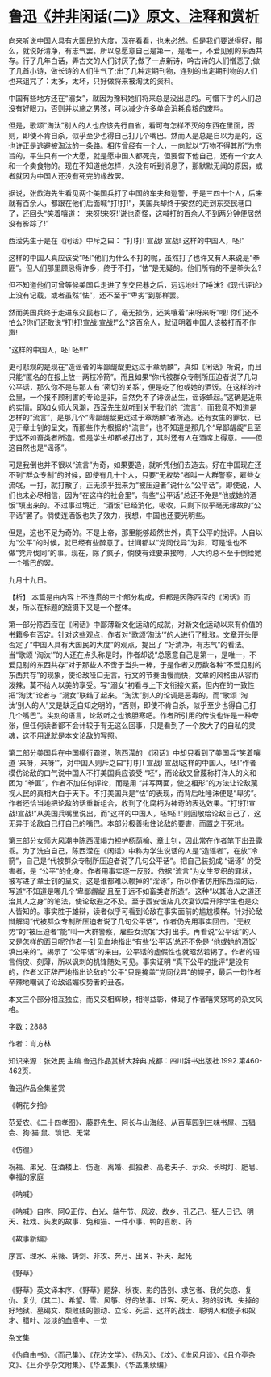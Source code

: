# [鲁迅《并非闲话(二)》原文、注释和赏析](https://www.vrrw.net/wx/9553.html)

向来听说中国人具有大国民的大度，现在看看，也未必然。但是我们要说得好，那么，就说好清净，有志气罢。所以总愿意自己是第一，是唯一，不爱见别的东西共存。行了几年白话，弄古文的人们讨厌了;做了一点新诗，吟古诗的人们憎恶了;做了几首小诗，做长诗的人们生气了;出了几种定期刊物，连别的出定期刊物的人们也来诅咒了：太多，太坏，只好做将来被淘汰的资料。

中国有些地方还在“溺女”，就因为豫料她们将来总是没出息的。可惜下手的人们总没有好眼力，否则并以施之男孩，可以减少许多单会消耗食粮的废料。

但是，歌颂“淘汰”别人的人也应该先行自省，看可有怎样不灭的东西在里面，否则，即使不肯自杀，似乎至少也得自己打几个嘴巴。然而人是总是自以为是的，这也许正是逃避被淘汰的一条路。相传曾经有一个人，一向就以“万物不得其所”为宗旨的，平生只有一个大愿，就是愿中国人都死完，但要留下他自己，还有一个女人和一个卖食物的。现在不知道他怎样，久没有听到消息了，那默默无闻的原因，或者就因为中国人还没有死完的缘故罢。

据说，张歆海先生看见两个美国兵打了中国的车夫和巡警，于是三四十个人，后来就有百余人，都跟在他们后面喊“打!打!”，美国兵却终于安然的走到东交民巷口了，还回头“笑着嚷道： ‘来呀!来呀!’说也奇怪，这喊打的百余人不到两分钟便居然没有影踪了!”

西滢先生于是在《闲话》中斥之曰： “打!打! 宣战! 宣战! 这样的中国人，呸!”

这样的中国人真应该受“呸!”他们为什么不打的呢，虽然打了也许又有人来说是“拳匪”。但人们那里顾忌得许多，终于不打，“怯”是无疑的。他们所有的不是拳头么?

但不知道他们可曾等候美国兵走进了东交民巷之后，远远地吐了唾沫?《现代评论》上没有记载，或者虽然“怯”，还不至于“卑劣”到那样罢。

然而美国兵终于走进东交民巷口了，毫无损伤，还笑嚷着“来呀来呀”哩! 你们还不怕么?你们还敢说“打!打!宣战!宣战!”么?这百余人，就证明着中国人该被打而不作声!

“这样的中国人，呸! 呸!!!”

更可悲观的是现在“造谣者的卑鄙龌龊更远过于章炳麟”，真如《闲话》所说，而且只能“匿名的在报上放一两枝冷箭”。而且如果“你代被群众专制所压迫者说了几句公平话，那么你不是与那人有 ‘密切的关系’，便是吃了他或她的酒饭。在这样的社会里，一个报不顾利害的专论是非，自然免不了诽谤丛生，谣诼蜂起。”这确是近来的实情。即如女师大风潮，西滢先生就听到关于我们的 “流言”，而我竟不知道是怎样的“流言”，是那几个“卑鄙龌龊更远过于章炳麟”者所造。还有女生的罪状，已见于章士钊的呈文，而那些作为根据的“流言”，也不知道是那几个“卑鄙龌龊”且至于远不如畜类者所造。但是学生却都被打出了，其时还有人在酒席上得意。——但这自然也是“谣诼”。

可是我倒也并不很以“流言”为奇，如果要造，就听凭他们去造去。好在中国现在还不到“群众专制”的时候，即使有几十个人，只要“无权势”者叫一大群警察，雇些女流氓，一打，就打散了，正无须乎我来为“被压迫者”说什么“公平话”。即使说，人们也未必尽相信，因为“在这样的社会里”，有些“公平话”总还不免是“他或她的酒饭”填出来的。不过事过境迁，“酒饭”已经消化，吸收，只剩下似乎毫无缘故的“公平话”罢了。倘使连酒饭也失了效力，我想，中国也还要光明些。

但是，这也不足为奇的。不是上帝，那里能够超然世外，真下公平的批评。人自以为“公平”的时候，就已经有些醉意了。世间都以“党同伐异”为非，可是谁也不做“党异伐同”的事。现在，除了疯子，倘使有谁要来接吻，人大约总不至于倒给她一个嘴巴的罢。

九月十九日。



【析】 本篇是由内容上不连贯的三个部分构成，但都是因陈西滢的《闲话》而发，所以在标题的统摄下又是一个整体。

第一部分陈西滢在《闲话》中鄙薄新文化运动的成就，对新文化运动以来有价值的书籍多有否定。针对这些观点，作者对“歌颂‘淘汰’”的人进行了批驳。文章开头便否定了“中国人具有大国民的大度”的观点，提出了 “好清净，有志气”的看法。当“歌颂 ‘淘汰’”的人还在点头称是时，作者却说“总愿意自己是第一，是唯一，不爱见别的东西共存”对于那些人不啻于当头一棒，于是作者又历数各种“不爱见别的东西共存”的现象，使论敌哑口无言。行文的节奏由慢而快，文章的风格由从容而泼辣，莫不给人以美的享受。写“溺女”初看与上下文衔接欠紧，但内在的一致性把“淘汰”论者与 “溺女”联结了起来。“淘汰”别人的论调是恶毒的，而“歌颂 ‘淘汰’别人的人”又是缺乏自知之明的，“否则，即使不肯自杀，似乎至少也得自己打几个嘴巴”。尖刻的语言，论敌听之也该胆寒吧。作者所引用的传说也许是一种夸张，但任何读者都不会计较于有无这么回事，只是看到了一个放大了的自私的灵魂，这不用说就是本文论敌的写照。

第二部分美国兵在中国横行霸道，陈西滢的 《闲话》中却只看到了美国兵“笑着嚷道 ‘来呀，来呀’”，对中国人则斥之曰“打!打! 宣战! 宣战!这样的中国人，呸!”作者模仿论敌的口气说中国人不打美国兵应该受 “呸”，而论敌又曾蔑称打洋人的义和团为 “拳匪”，作者不加任何评论，而是用 “并写两面，使之相形”的方法让论敌蔑视人民的真相大白于天下。不打美国兵是“怯”的表现，而背后吐唾沫便是“卑劣”。作者还恰当地把论敌的话重新组合，收到了化腐朽为神奇的表达效果。“打!打!宣战!宣战!”从美国兵嘴里说出，而“这样的中国人，呸!呸!!”则回敬给论敌自己了，这无异于论敌自己打自己的嘴巴。本部分极善揪住论敌的要害，而置之于死地。

第三部分女师大风潮中陈西滢竭力袒护杨荫榆、章士钊，因此常在作者笔下出丑露乖。为了洗白自己，陈西滢在《闲话》中称为学生说话的人是“造谣者”，在放“冷箭”，自己是“代被群众专制所压迫者说了几句公平话”。把自己装扮成 “谣诼” 的受害者，是 “公平”的化身。作者用事实逐一反驳。依据“流言”为女生罗织的罪状，被写进了章士钊的呈文，这是谁都难以赖掉的“淫诼”，所以作者仿用陈西滢的话，写道“不知道是哪几个‘卑鄙龌龊’且至于远不如畜类者所造”。这种“以其治人之道还治其人之身”的笔法，使论敌避之不及。至于西安饭店几次宴饮后开除学生也是众人皆知的。事实胜于雄辩，读者似乎可看到论敌在事实面前的尴尬模样。针对论敌辩解词“代被群众专制所压迫者说了几句公平话”，作者仍先用事实回击。“无权势”的“被压迫者”能“叫一大群警察，雇些女流氓”大打出手。再看说“公平话”的人又是怎样的面目呢?作者一针见血地指出“有些‘公平话’总还不免是 ‘他或她的酒饭’ 填出来的”。揭示了 “公平话”的来由，公平话的虚假性也就昭然若揭了。作者的语言俏皮、刻薄，所以讽刺的机锋随处可见。事实证明 “真下公平的批评”是没有的，作者义正辞严地指出论敌的“公平”只是掩盖“党同伐异”的幌子，最后一句作者辛辣地嘲讽了论敌谄媚权势者的丑态。

本文三个部分相互独立，而又交相辉映，相得益彰，体现了作者嘻笑怒骂的杂文风格。

字数：2888

作者：肖方林

知识来源：张效民 主编.鲁迅作品赏析大辞典.成都：四川辞书出版社.1992.第460-462页.

鲁迅作品全集鉴赏

《朝花夕拾》

范爱农、《二十四孝图》、藤野先生、阿长与山海经、从百草园到三味书屋、五猖会、狗·猫·鼠、琐记、无常

《仿徨》

祝福、弟兄、在酒楼上、伤逝、离婚、孤独者、高老夫子、示众、长明灯、肥皂、幸福的家庭

《呐喊》

《呐喊》自序、阿Q正传、白光、端午节、风波、故乡、孔乙己、狂人日记、明天、社戏、头发的故事、兔和猫、一件小事、鸭的喜剧、药

《故事新编》

序言、理水、采薇、铸剑、非攻、奔月、出关、补天、起死

《野草》

《野草》英文译本序、《野草》题辞、秋夜、影的告别、求乞者、我的失恋、复仇、复仇〔其二〕、希望、雪、风筝、好的故事、过客、死火、狗的驳诘、失掉的好地狱、墓碣文、颓败线的颤动、立论、死后、这样的战士、聪明人和傻子和奴才、腊叶、淡淡的血痕中、一觉

杂文集

《伪自由书》、《而己集》、《花边文学》、《热风》、《坟》、《准风月谈》、《且介亭杂文》、《且介亭杂文附集》、《华盖集》、《华盖集续编》

